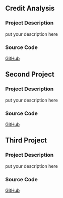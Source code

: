 ## Credit Analysis
### Project Description
put your description here

### Source Code
[GitHub](https://github.com/supavitkod/portfolio/tree/vitepress-init/python)

## Second Project
### Project Description
put your description here

### Source Code
[GitHub](https://github.com/supavitkod/portfolio/tree/vitepress-init/python)

## Third Project
### Project Description
put your description here

### Source Code
[GitHub](https://github.com/supavitkod/portfolio/tree/vitepress-init/python)
